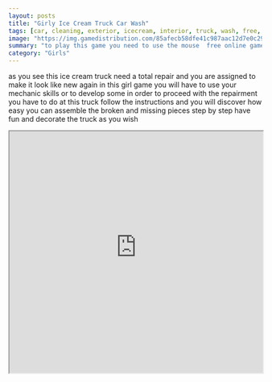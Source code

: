 ```yaml
---
layout: posts
title: "Girly Ice Cream Truck Car Wash"
tags: [car, cleaning, exterior, icecream, interior, truck, wash, free, online, games, oyna, game, free, games, play, play, games]
image: "https://img.gamedistribution.com/85afecb58dfe41c987aac12d7e0c29d5.jpg"
summary: "to play this game you need to use the mouse  free online games oyna game free games play play games"
category: "Girls"
---
```


as you see this ice cream truck need a total repair and you are assigned to make it look like new again in this girl game you will have to use your mechanic skills or to develop some in order to proceed with the repairment you have to do at this truck follow the instructions and you will discover how easy you can assemble the broken and missing pieces step by step have fun and decorate the truck as you wish

<iframe width="100%" height="480px;" src="https://html5.gamedistribution.com/85afecb58dfe41c987aac12d7e0c29d5/"></iframe>